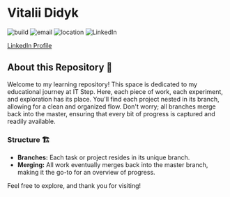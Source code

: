 # Vitalii Didyk

![build](https://img.shields.io/badge/build-passing-brightgreen) ![email](https://img.shields.io/badge/email-tailer12012%40gmail.com-blue) ![location](https://img.shields.io/badge/location-Ukraine%2C%20Lviv-lightgrey) ![LinkedIn](https://img.shields.io/badge/LinkedIn-Profile-informational)

[LinkedIn Profile](https://www.linkedin.com/in/vitalii-didyk-539293183/)

## About this Repository 🚀

Welcome to my learning repository! This space is dedicated to my educational journey at IT Step. Here, each piece of work, each experiment, and exploration has its place. You'll find each project nested in its branch, allowing for a clean and organized flow. Don't worry; all branches merge back into the master, ensuring that every bit of progress is captured and readily available.

### Structure 🏗

- **Branches:** Each task or project resides in its unique branch.
- **Merging:** All work eventually merges back into the master branch, making it the go-to for an overview of progress.

Feel free to explore, and thank you for visiting!

